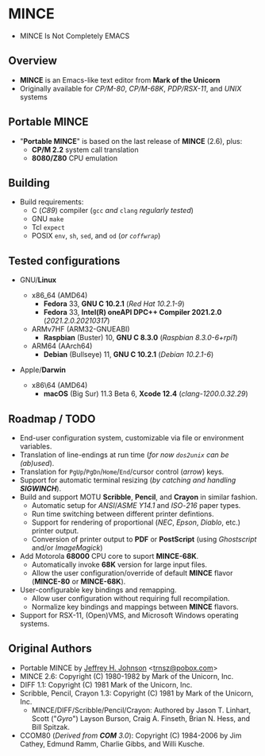 # MINCE

* MINCE Is Not Completely EMACS

## Overview

* **MINCE** is an Emacs-like text editor from **Mark of the Unicorn**
* Originally available for *CP/M-80*, *CP/M-68K*, *PDP/RSX-11*, and *UNIX* systems

## Portable MINCE

* "**Portable MINCE**" is based on the last release of **MINCE** (2.6), plus:
  * **CP/M 2.2** system call translation
  * **8080/Z80** CPU emulation

## Building

* Build requirements:
  * C (*C89*) compiler (`gcc` *and* `clang` *regularly* *tested*)
  * GNU `make`
  * Tcl `expect`
  * POSIX `env`, `sh`, `sed`, and `od` (*or `coffwrap`*)

## Tested configurations

* GNU/**Linux**
  * x86\_64 (AMD64)
    * **Fedora** 33, **GNU C 10.2.1** (*Red Hat 10.2.1-9*)
    * **Fedora** 33, **Intel(R) oneAPI DPC++ Compiler 2021.2.0** (*2021.2.0.20210317*)
  * ARMv7HF (ARM32-GNUEABI)
    * **Raspbian** (Buster) 10, **GNU C 8.3.0** (*Raspbian 8.3.0-6+rpi1*)
  * ARM64 (AArch64)
    * **Debian** (Bullseye) 11, **GNU C 10.2.1** (*Debian 10.2.1-6*)

* Apple/**Darwin**
  * x86\64 (AMD64)
    * **macOS** (Big Sur) 11.3 Beta 6, **Xcode 12.4** (*clang-1200.0.32.29*)

## Roadmap / TODO

* End-user configuration system, customizable via file or environment variables.
* Translation of line-endings at run time (*for now `dos2unix` can be (ab)used*).
* Translation for `PgUp`/`PgDn`/`Home`/`End`/cursor control (*arrow*) keys.
* Support for automatic terminal resizing (_by catching and handling **SIGWINCH**_).
* Build and support MOTU **Scribble**, **Pencil**, and **Crayon** in similar fashion.
  * Automatic setup for *ANSI*/*ASME* *Y14.1* and *ISO*-*216* paper types.
  * Run time switching between different printer defintions.
  * Support for rendering of proportional (*NEC*, *Epson*, *Diablo*, etc.) printer output.
  * Conversion of printer output to **PDF** or **PostScript** (using *Ghostscript* and/or *ImageMagick*)
* Add Motorola **68000** CPU core to suport **MINCE-68K**.
  * Automatically invoke **68K** version for large input files.
  * Allow the user configuration/override of default **MINCE** flavor (**MINCE-80** or **MINCE-68K**).
* User-configurable key bindings and remapping.
  * Allow user configuration without requiring full recompilation.
  * Normalize key bindings and mappings between **MINCE** flavors.
* Support for RSX-11, (Open)VMS, and Microsoft Windows operating systems.

## Original Authors

* Portable MINCE by [Jeffrey H. Johnson](https://github.com/johnsonjh/pmince) \<[trnsz@pobox.com](mailto:trnsz@pobox.com)\>
* MINCE 2.6: Copyright (C) 1980-1982 by Mark of the Unicorn, Inc.
* DIFF 1.1: Copyright (C) 1981 Mark of the Unicorn, Inc.
* Scribble, Pencil, Crayon 1.3: Copyright (C) 1981 by Mark of the Unicorn, Inc.
  * MINCE/DIFF/Scribble/Pencil/Crayon: Authored by Jason T. Linhart, Scott ("*Gyro*") Layson Burson, Craig A. Finseth, Brian N. Hess, and Bill Spitzak.
* CCOM80 (_Derived from **COM** 3.0_): Copyright (C) 1984-2006 by Jim Cathey, Edmund Ramm, Charlie Gibbs, and Willi Kusche.
